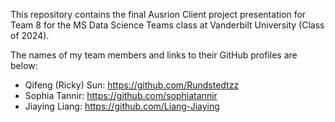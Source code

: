 This repository contains the final Ausrion Client project presentation for Team 8 for the MS Data Science Teams class at Vanderbilt University (Class of 2024).

The names of my team members and links to their GitHub profiles are below:

* Qifeng (Ricky) Sun: https://github.com/Rundstedtzz
* Sophia Tannir: https://github.com/sophiatannir
* Jiaying Liang: https://github.com/Liang-Jiaying
